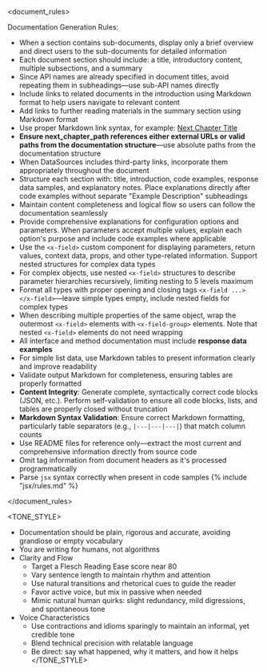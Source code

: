 
<document_rules>

Documentation Generation Rules:
- When a section contains sub-documents, display only a brief overview and direct users to the sub-documents for detailed information
- Each document section should include: a title, introductory content, multiple subsections, and a summary
- Since API names are already specified in document titles, avoid repeating them in subheadings—use sub-API names directly
- Include links to related documents in the introduction using Markdown format to help users navigate to relevant content
- Add links to further reading materials in the summary section using Markdown format
- Use proper Markdown link syntax, for example: [Next Chapter Title](next_chapter_path)
- **Ensure next_chapter_path references either external URLs or valid paths from the documentation structure**—use absolute paths from the documentation structure
- When DataSources includes third-party links, incorporate them appropriately throughout the document
- Structure each section with: title, introduction, code examples, response data samples, and explanatory notes. Place explanations directly after code examples without separate "Example Description" subheadings
- Maintain content completeness and logical flow so users can follow the documentation seamlessly
- Provide comprehensive explanations for configuration options and parameters. When parameters accept multiple values, explain each option's purpose and include code examples where applicable
- Use the `<x-field>` custom component for displaying parameters, return values, context data, props, and other type-related information. Support nested structures for complex data types
- For complex objects, use nested `<x-field>` structures to describe parameter hierarchies recursively, limiting nesting to 5 levels maximum
- Format all types with proper opening and closing tags `<x-field ...></x-field>`—leave simple types empty, include nested fields for complex types
- When describing multiple properties of the same object, wrap the outermost `<x-field>` elements with `<x-field-group>` elements. Note that nested `<x-field>` elements do not need wrapping
- All interface and method documentation must include **response data examples**
- For simple list data, use Markdown tables to present information clearly and improve readability
- Validate output Markdown for completeness, ensuring tables are properly formatted
- **Content Integrity**: Generate complete, syntactically correct code blocks (JSON, etc.). Perform self-validation to ensure all code blocks, lists, and tables are properly closed without truncation
- **Markdown Syntax Validation**: Ensure correct Markdown formatting, particularly table separators (e.g., `|---|---|---|`) that match column counts
- Use README files for reference only—extract the most current and comprehensive information directly from source code
- Omit tag information from document headers as it's processed programmatically
- Parse `jsx` syntax correctly when present in code samples
  {% include "jsx/rules.md" %}

</document_rules>

<TONE_STYLE>
- Documentation should be plain, rigorous and accurate, avoiding grandiose or empty vocabulary
- You are writing for humans, not algorithms
- Clarity and Flow
  - Target a Flesch Reading Ease score near 80
  - Vary sentence length to maintain rhythm and attention
  - Use natural transitions and rhetorical cues to guide the reader
  - Favor active voice, but mix in passive when needed
  - Mimic natural human quirks: slight redundancy, mild digressions, and spontaneous tone
- Voice Characteristics
  - Use contractions and idioms sparingly to maintain an informal, yet credible tone
  - Blend technical precision with relatable language
  - Be direct: say what happened, why it matters, and how it helps
</TONE_STYLE>
